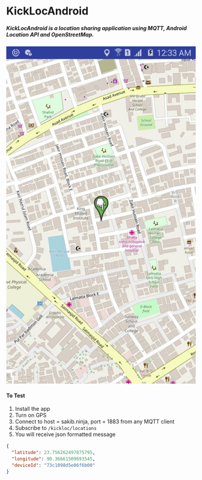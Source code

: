 # KickLocAndroid
##### KickLocAndroid is a location sharing application using MQTT, Android Location API and OpenStreetMap.

![Screenshot](https://raw.githubusercontent.com/s4kibs4mi/KickLocAndroid/master/app/src/main/res/extra/ScreenShot1.JPG)

#### To Test
1. Install the app
2. Turn on GPS
3. Connect to host = sakib.ninja, port = 1883 from any MQTT client
4. Subscribe to `/kickloc/locations`
5. You will receive json formatted message
```json
{
  "latitude": 23.756262497875795,
  "longitude": 90.36661509693545,
  "deviceId": "73c1098d5e06f6b00"
}
```

